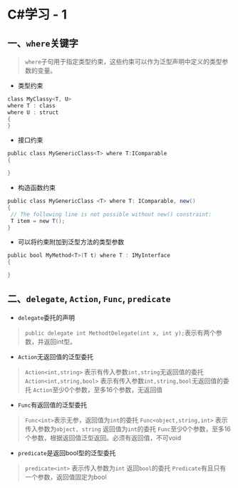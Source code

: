 C#学习 - 1
=============

## 一、`where`关键字
> `where`子句用于指定类型约束，这些约束可以作为泛型声明中定义的类型参数的变量。
- 类型约束
``` C#
class MyClassy<T, U>
where T : class
where U : struct
{
}
```

- 接口约束
``` C#
public class MyGenericClass<T> where T:IComparable 
{

}
```

- 构造函数约束
``` C#
public class MyGenericClass <T> where T: IComparable, new()
{
 // The following line is not possible without new() constraint:
 T item = new T();
}
```

- 可以将约束附加到泛型方法的类型参数
``` C#
public bool MyMethod<T>(T t) where T : IMyInterface 
{ 

}
```

## 二、`delegate`, `Action`, `Func`, `predicate`
- `delegate`委托的声明
> `public delegate int MethodtDelegate(int x, int y);`表示有两个参数，并返回int型。

- `Action`无返回值的泛型委托
> `Action<int,string>` 表示有传入参数`int,string`无返回值的委托
> `Action<int,string,bool>` 表示有传入参数`int,string,bool`无返回值的委托
> `Action`至少0个参数，至多16个参数，无返回值

- `Func`有返回值的泛型委托
> `Func<int>`表示无参，返回值为`int`的委托
> `Func<object,string,int>` 表示传入参数为`object, string` 返回值为`int`的委托
>  `Func`至少0个参数，至多16个参数，根据返回值泛型返回。必须有返回值，不可void

- `predicate`是返回bool型的泛型委托
>  `predicate<int>` 表示传入参数为`int` 返回`bool`的委托
> `Predicate`有且只有一个参数，返回值固定为bool